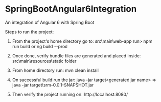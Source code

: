 # SpringBootAngular6Integration
An integration of Angular 6 with  Spring Boot

Steps to run the project:

1. From the project's home directory go to:
  src\main\web-app
  run> npm run build or ng build --prod
  
2. Once done, verify bundle files are generated and placed inside:
  src\main\resources\static folder
  
3. From home directory run:
  mvn clean install
 
4. On successful build run the jar:
  java -jar target\<generated jar name> => java -jar target\srm-0.0.1-SNAPSHOT.jar

5. Then verify the project running on:
  http://localhost:8080/
